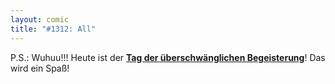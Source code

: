 ```yaml
---
layout: comic
title: "#1312: All"
---
```


P.S.: 
Wuhuu!!! 
Heute ist der <a href="http://www.fonflatter.de/dateien/kalender_fonflatter_2009.pdf"><strong>Tag der überschwänglichen Begeisterung</strong></a>! 
Das wird ein Spaß!
